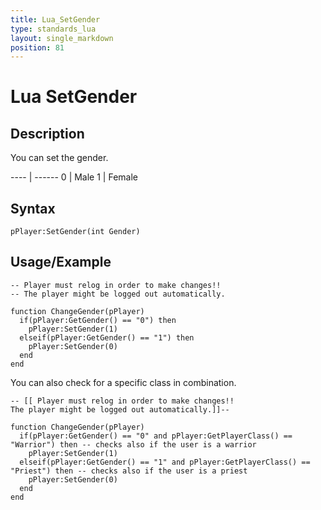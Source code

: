 ```yaml
---
title: Lua_SetGender
type: standards_lua
layout: single_markdown
position: 81
---
```


# Lua SetGender

## Description

You can set the gender.

---- | ------
0    | Male
1    | Female

## Syntax

```
pPlayer:SetGender(int Gender)
```

## Usage/Example

```
-- Player must relog in order to make changes!! 
-- The player might be logged out automatically.
 
function ChangeGender(pPlayer)
  if(pPlayer:GetGender() == "0") then
    pPlayer:SetGender(1)
  elseif(pPlayer:GetGender() == "1") then
    pPlayer:SetGender(0)
  end
end
```

You can also check for a specific class in combination.

```
-- [[ Player must relog in order to make changes!! 
The player might be logged out automatically.]]--
 
function ChangeGender(pPlayer)
  if(pPlayer:GetGender() == "0" and pPlayer:GetPlayerClass() == "Warrior") then -- checks also if the user is a warrior
    pPlayer:SetGender(1)
  elseif(pPlayer:GetGender() == "1" and pPlayer:GetPlayerClass() == "Priest") then -- checks also if the user is a priest
    pPlayer:SetGender(0)
  end
end
```

